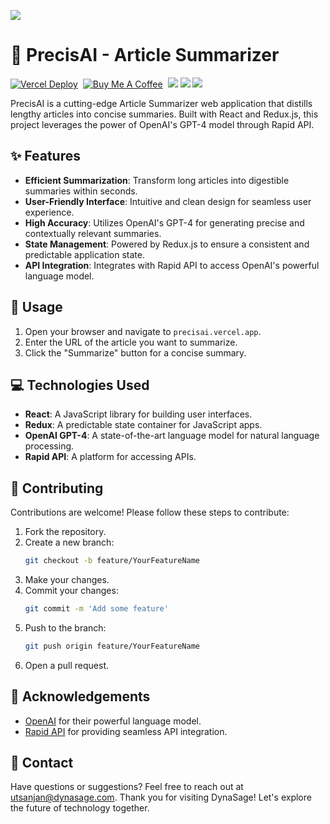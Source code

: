 <a href="https://precisai.vercel.app/"><img src="https://cutt.ly/TeJTIwmN"></a>
# 🧠 PrecisAI - Article Summarizer

[![Vercel Deploy](https://deploy-badge.vercel.app/vercel/precisai)](https://precisai.vercel.app/)‎ ‎
[![Buy Me A Coffee](https://img.shields.io/badge/Buy_Me_A_Coffee-FFDD00?style=flat&logo=buy-me-a-coffee&logoColor=black)](https://www.buymeacoffee.com/utsanjan)‎ ‎
[![](https://dcbadge.vercel.app/api/server/uavTPkr?style=plastic)](https://discord.gg/bvzTHWnD3n)‎ ‎‎
[![](https://img.shields.io/github/languages/count/utsanjan/LockURL?style=flat)](https://github.com/utsanjan/LockURL/search?l=shell)‎ ‎
[![](https://img.shields.io/github/languages/top/utsanjan/LockURL?color=light%20green&style=flat)](https://github.com/utsanjan/PrecisAI)‎ ‎

PrecisAI is a cutting-edge Article Summarizer web application that distills lengthy articles into concise summaries. Built with React and Redux.js, this project leverages the power of OpenAI's GPT-4 model through Rapid API.

## ✨ Features
- **Efficient Summarization**: Transform long articles into digestible summaries within seconds.
- **User-Friendly Interface**: Intuitive and clean design for seamless user experience.
- **High Accuracy**: Utilizes OpenAI's GPT-4 for generating precise and contextually relevant summaries.
- **State Management**: Powered by Redux.js to ensure a consistent and predictable application state.
- **API Integration**: Integrates with Rapid API to access OpenAI's powerful language model.

## 📖 Usage
1. Open your browser and navigate to `precisai.vercel.app`.
2. Enter the URL of the article you want to summarize.
3. Click the "Summarize" button for a concise summary.

## 💻 Technologies Used

- **React**: A JavaScript library for building user interfaces.
- **Redux**: A predictable state container for JavaScript apps.
- **OpenAI GPT-4**: A state-of-the-art language model for natural language processing.
- **Rapid API**: A platform for accessing APIs.

## 🤝 Contributing

Contributions are welcome! Please follow these steps to contribute:

1. Fork the repository.
2. Create a new branch:
    ```bash
    git checkout -b feature/YourFeatureName
    ```
3. Make your changes.
4. Commit your changes:
    ```bash
    git commit -m 'Add some feature'
    ```
5. Push to the branch:
    ```bash
    git push origin feature/YourFeatureName
    ```
6. Open a pull request.

## 🙌 Acknowledgements
- [OpenAI](https://openai.com/) for their powerful language model.
- [Rapid API](https://rapidapi.com/) for providing seamless API integration.


## 📧 Contact
Have questions or suggestions? Feel free to reach out at [utsanjan@dynasage.com](mailto:utsanjan@dynasage.com).
Thank you for visiting DynaSage! Let's explore the future of technology together.
